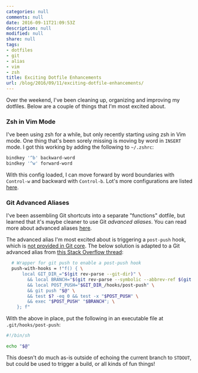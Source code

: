 ```yaml
---
categories: null
comments: null
date: 2016-09-11T21:09:53Z
description: null
modified: null
share: null
tags:
- dotfiles
- git
- alias
- vim
- zsh
title: Exciting Dotfile Enhancements
url: /blog/2016/09/11/exciting-dotfile-enhancements/
---
```


Over the weekend, I've been cleaning up, organizing and improving my dotfiles. Below are a couple of things that I'm most excited about.

### Zsh in Vim Mode

I've been using zsh for a while, but only recently starting using zsh in Vim mode. One thing that's been sorely missing is moving by word in `INSERT` mode. I got this working by adding the following to `~/.zshrc`:

```bash
bindkey '^b' backward-word
bindkey '^w' forward-word
```

With this config loaded, I can move forward by word boundaries with `Control-w` and backward with `Control-b`. Lot's more configurations are listed [here](http://zsh.sourceforge.net/Doc/Release/Zsh-Line-Editor.html#Movement).

### Git Advanced Aliases

I've been assembling Git shortcuts into a separate "functions" dotfile, but learned that it's maybe cleaner to use Git _advanced aliases_. You can read more about advanced aliases [here](http://blogs.atlassian.com/2014/10/advanced-git-aliases/).

The advanced alias I'm most excited about is triggering a `post-push` hook, which is [not provided in Git core](https://git-scm.com/docs/githooks). The below solution is adapted to a Git advanced alias from [this Stack Overflow thread](http://stackoverflow.com/questions/1797074/local-executing-hook-after-a-git-push):

```bash
  # Wrapper for git push to enable a post-push hook
  push-with-hooks = !"f() { \
      local GIT_DIR_="$(git rev-parse --git-dir)" \
        && local BRANCH="$(git rev-parse --symbolic --abbrev-ref $(git symbolic-ref HEAD))" \
        && local POST_PUSH="$GIT_DIR_/hooks/post-push" \
        && git push "$@" \
        && test $? -eq 0 && test -x "$POST_PUSH" \
        && exec "$POST_PUSH" "$BRANCH"; \
    }; f"
```

With the above in place, put the following in an executable file at `.git/hooks/post-push`:

```bash
#!/bin/sh

echo "$@"
```

This doesn't do much as-is outside of echoing the current branch to `STDOUT`, but could be used to trigger a build, or all kinds of fun things!
